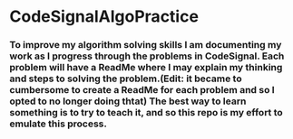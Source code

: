 # CodeSignalAlgoPractice
### To improve my algorithm solving skills I am documenting my work as I progress through the problems in CodeSignal. Each problem will have a ReadMe where I may explain my thinking and steps to solving the problem.(Edit: it became to cumbersome to create a ReadMe for each problem and so I opted to no longer doing thtat) The best way to learn something is to try to teach it, and so this repo is my effort to emulate this process. 

